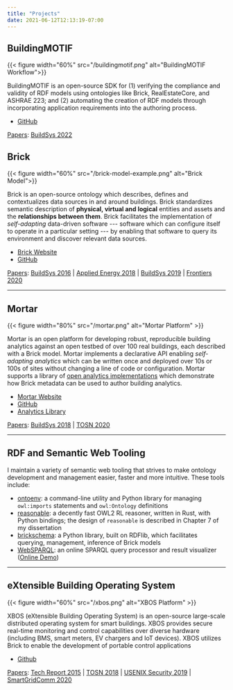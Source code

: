 ```yaml
---
title: "Projects"
date: 2021-06-12T12:13:19-07:00
---
```


## BuildingMOTIF

{{< figure width="60%" src="/buildingmotif.png" alt="BuildingMOTIF Workflow">}}

BuildingMOTIF is an open-source SDK for (1) verifying the compliance and validity of RDF models using ontologies like Brick, RealEstateCore, and ASHRAE 223; and (2) automating the creation of RDF models through incorporating application requirements into the authoring process.

* [GitHub](https://github.com/NREL/BuildingMOTIF)

<u>Papers</u>: [BuildSys 2022](/papers/fierro2022application.pdf)

## Brick

{{< figure width="60%" src="/brick-model-example.png" alt="Brick Model">}}

Brick is an open-source ontology which describes, defines and contextualizes data sources in and around buildings. Brick standardizes semantic description of **physical, virtual and logical** entities and assets and the **relationships between them**. Brick facilitates the implementation of *self-adapting* data-driven software --- software which can configure itself to operate in a particular setting --- by enabling that software to query its environment and discover relevant data sources.

* [Brick Website](https://brickschema.org)
* [GitHub](https://github.com/BrickSchema/Brick)

<u>Papers</u>: [BuildSys 2016](/papers/brick2016balaji.pdf) | [Applied Energy 2018](/papers/brick2018balaji.pdf) | [BuildSys 2019](/papers/house2019fierro.pdf) | [Frontiers 2020](/papers/house2020fierro.pdf)

---

## Mortar

{{< figure width="80%" src="/mortar.png"  alt="Mortar Platform" >}}

Mortar is an open platform for developing robust, reproducible building analytics against an open testbed of over 100 real buildings, each described with a Brick model. Mortar implements a declarative API enabling *self-adapting analytics* which can be written once and deployed over 10s or 100s of sites without changing a line of code or configuration. Mortar supports a library of [open analytics implementations](https://github.com/SoftwareDefinedBuildings/mortar-analytics) which demonstrate how Brick metadata can be used to author building analytics.

* [Mortar Website](https://mortardata.org)
* [GitHub](https://github.com/gtfierro/mortar)
* [Analytics Library](https://github.com/SoftwareDefinedBuildings/mortar-analytics)

<u>Papers</u>:  [BuildSys 2018](/papers/mortar2018fierro.pdf) | [TOSN 2020](/papers/mortar2020fierro.pdf)

---

## RDF and Semantic Web Tooling

I maintain a variety of semantic web tooling that strives to make ontology development and management easier, faster and more intuitive. These tools include:

- [ontoenv](https://github.com/gtfierro/ontoenv): a command-line utility and Python library for managing `owl:imports` statements and `owl:Ontology` definitions
- [reasonable](https://github.com/gtfierro/reasonable): a decently fast OWL2 RL reasoner, written in Rust, with Python bindings; the design of `reasonable` is described in Chapter 7 of my dissertation
- [brickschema](https://github.com/BrickSchema/py-brickschema): a Python library, built on RDFlib, which facilitates querying, management, inference of Brick models
- [WebSPARQL](https://github.com/gtfierro/rdf-ui): an online SPARQL query processor and result visualizer ([Online Demo](https://sparql.gtf.fyi/))


---

## eXtensible Building Operating System

{{< figure width="60%" src="/xbos.png" alt="XBOS Platform" >}}

XBOS (eXtensible Building Operating System) is an open-source large-scale distributed operating system for smart buildings. XBOS provides secure real-time monitoring and control capabilities over diverse hardware (including BMS, smart meters, EV chargers and IoT devices). XBOS utilizes Brick to enable the development of portable control applications

* [Github](https://github.com/gtfierro/xboswave)

<u>Papers</u>: [Tech Report 2015](/papers/EECS-2015-197.pdf) | [TOSN 2018](/papers/democratizing2018anderson.pdf) | [USENIX Security 2019](/papers/wave2019andersen.pdf) | [SmartGridComm 2020](https://ieeexplore.ieee.org/abstract/document/9303006/) 
